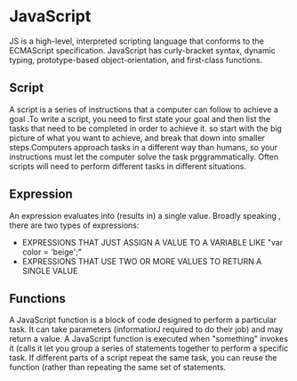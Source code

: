 # JavaScript 

 JS is a high-level, interpreted scripting language that conforms to the ECMAScript specification. JavaScript has curly-bracket syntax, dynamic typing, prototype-based object-orientation, and first-class functions.

 ## Script

 A script is a series of instructions that a
computer can follow to achieve a goal .To write a script, you need to first state your goal and then list the tasks that need to be completed in order to achieve it. so start with the big picture of what
you want to achieve, and break that down into smaller steps.Computers approach tasks in a different way than humans, so your instructions must let the computer
solve the task prggrammatically. Often scripts will need to perform different tasks in different situations.


## Expression

An expression evaluates into (results in) a single value. Broadly speaking , there are two types of expressions: 
+ EXPRESSIONS THAT JUST ASSIGN A VALUE TO A VARIABLE LIKE "var color = 'beige';"
+ EXPRESSIONS THAT USE TWO OR
MORE VALUES TO RETURN A SINGLE VALUE 

 ## Functions

 A JavaScript function is a block of code designed to perform a particular task. It can take parameters (informatiorJ required
to do their job) and may return a value. 
A JavaScript function is executed when "something" invokes it (calls it let you group a series of statements together to perform a
specific task. If different parts of a script repeat the same task, you can reuse the function (rather than repeating the same set of statements. 





